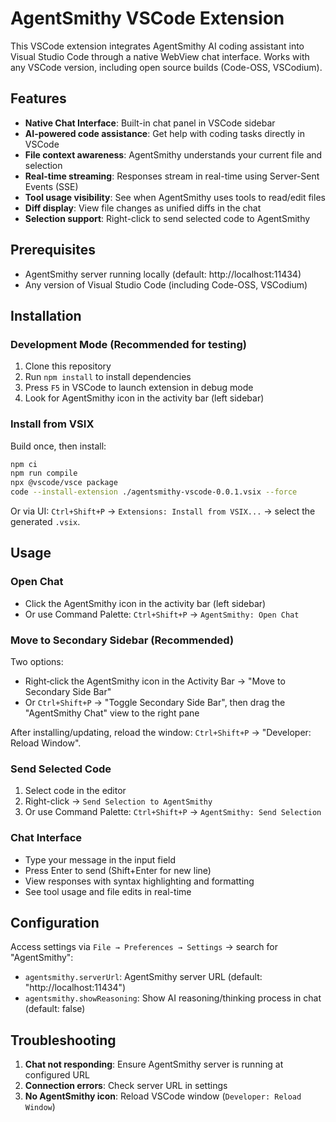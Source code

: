 # AgentSmithy VSCode Extension

This VSCode extension integrates AgentSmithy AI coding assistant into Visual Studio Code through a native WebView chat interface. Works with any VSCode version, including open source builds (Code-OSS, VSCodium).

## Features

- **Native Chat Interface**: Built-in chat panel in VSCode sidebar
- **AI-powered code assistance**: Get help with coding tasks directly in VSCode
- **File context awareness**: AgentSmithy understands your current file and selection
- **Real-time streaming**: Responses stream in real-time using Server-Sent Events (SSE)
- **Tool usage visibility**: See when AgentSmithy uses tools to read/edit files
- **Diff display**: View file changes as unified diffs in the chat
- **Selection support**: Right-click to send selected code to AgentSmithy

## Prerequisites

- AgentSmithy server running locally (default: http://localhost:11434)
- Any version of Visual Studio Code (including Code-OSS, VSCodium)

## Installation

### Development Mode (Recommended for testing)
1. Clone this repository
2. Run `npm install` to install dependencies
3. Press `F5` in VSCode to launch extension in debug mode
4. Look for AgentSmithy icon in the activity bar (left sidebar)

### Install from VSIX
Build once, then install:

```bash
npm ci
npm run compile
npx @vscode/vsce package
code --install-extension ./agentsmithy-vscode-0.0.1.vsix --force
```

Or via UI: `Ctrl+Shift+P` → `Extensions: Install from VSIX...` → select the generated `.vsix`.

## Usage

### Open Chat
- Click the AgentSmithy icon in the activity bar (left sidebar)
- Or use Command Palette: `Ctrl+Shift+P` → `AgentSmithy: Open Chat`

### Move to Secondary Sidebar (Recommended)
Two options:
- Right‑click the AgentSmithy icon in the Activity Bar → "Move to Secondary Side Bar"
- Or `Ctrl+Shift+P` → "Toggle Secondary Side Bar", then drag the "AgentSmithy Chat" view to the right pane

After installing/updating, reload the window: `Ctrl+Shift+P` → "Developer: Reload Window".

### Send Selected Code
1. Select code in the editor
2. Right-click → `Send Selection to AgentSmithy`
3. Or use Command Palette: `Ctrl+Shift+P` → `AgentSmithy: Send Selection`

### Chat Interface
- Type your message in the input field
- Press Enter to send (Shift+Enter for new line)
- View responses with syntax highlighting and formatting
- See tool usage and file edits in real-time

## Configuration

Access settings via `File → Preferences → Settings` → search for "AgentSmithy":

- `agentsmithy.serverUrl`: AgentSmithy server URL (default: "http://localhost:11434")
- `agentsmithy.showReasoning`: Show AI reasoning/thinking process in chat (default: false)

## Troubleshooting

1. **Chat not responding**: Ensure AgentSmithy server is running at configured URL
2. **Connection errors**: Check server URL in settings
3. **No AgentSmithy icon**: Reload VSCode window (`Developer: Reload Window`)
